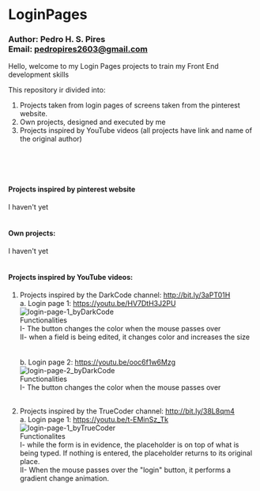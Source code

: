 # LoginPages
### Author: Pedro H. S. Pires <br/>Email: pedropires2603@gmail.com


Hello, welcome to my Login Pages projects to train my Front End development skills

This repository ir divided into:
  1. Projects taken from login pages of screens taken from the pinterest website.
  2. Own projects, designed and executed by me
  3. Projects inspired by YouTube videos (all projects have link and name of the original author)
<br/>
<br/>
<br/>

#### Projects inspired by pinterest website<br/>
  I haven't yet<br/><br/>
  
#### Own projects:<br/>
  I haven't yet<br/><br/>

#### Projects inspired by YouTube videos:<br/>

1. Projects inspired by the DarkCode channel: http://bit.ly/3aPT01H <br/>
  a. Login page 1: https://youtu.be/HV7DtH3J2PU
    ![login-page-1_byDarkCode](https://github.com/pedroh2603/LoginPages/blob/master/imgs/login-page-1_byDarkCode.PNG)<br/>
  Functionalities <br/>
    I- The button changes the color when the mouse passes over <br/>
    II- when a field is being edited, it changes color and increases the size <br/>
    <br/>
    <br/>
  b. Login page 2: https://youtu.be/ooc6f1w6Mzg
    ![login-page-2_byDarkCode](https://github.com/pedroh2603/LoginPages/blob/master/imgs/login-page-2_byDarkCode.PNG?raw=true)<br/>
  Functionalities <br/>
    I- The button changes the color when the mouse passes over <br/><br/>
    
   
2. Projects inspired by the TrueCoder channel: http://bit.ly/38L8qm4 <br/>
  a. Login page 1: https://youtu.be/t-EMinSz_Tk
    ![login-page-1_byTrueCoder](https://github.com/pedroh2603/LoginPages/blob/master/imgs/login-page-1_byTrueCoder.PNG)<br/>
  Functionalites <br/>
    I- while the form is in evidence, the placeholder is on top of what is being typed. If nothing is entered, the placeholder returns to its original place. <br/>
    II- When the mouse passes over the "login" button, it performs a gradient change animation.<br/>
    